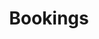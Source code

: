 ---
title: "Bookings"
description: "this is meta description"
draft: false
image : "images/portfolio/work1.jpg"
bg_image: "images/featue-bg.jpg"
---
